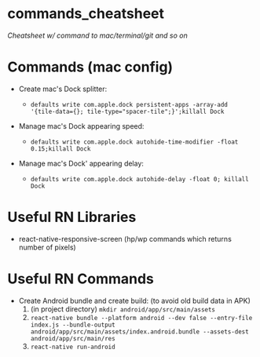 # commands_cheatsheet
*Cheatsheet w/ command to mac/terminal/git and so on*

# Commands (mac config)

- Create mac's Dock splitter:
  - `defaults write com.apple.dock persistent-apps -array-add '{tile-data={}; tile-type="spacer-tile";}';killall Dock`

- Manage mac's Dock appearing speed:
  - `defaults write com.apple.dock autohide-time-modifier -float 0.15;killall Dock`

- Manage mac's Dock' appearing delay:
  - `defaults write com.apple.dock autohide-delay -float 0; killall Dock`

# Useful RN Libraries

- react-native-responsive-screen (hp/wp commands which returns number of pixels)

# Useful RN Commands

- Create Android bundle and create build: (to avoid old build data in APK)
  1) (in project directory) `mkdir android/app/src/main/assets`
  2) `react-native bundle --platform android --dev false --entry-file index.js --bundle-output android/app/src/main/assets/index.android.bundle --assets-dest android/app/src/main/res`
  3) `react-native run-android`